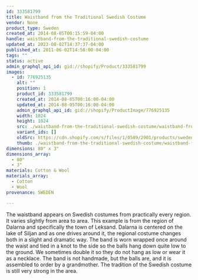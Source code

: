 ```yaml
---
id: 333581799
title: Waistband from the Traditional Swedish Costume
vendor: None
product_type: Sweden
created_at: 2014-08-05T00:15:59-04:00
handle: waistband-from-the-traditional-swedish-costume
updated_at: 2023-08-02T14:37:37-04:00
published_at: 2011-06-02T14:58:00-04:00
tags: ""
status: active
admin_graphql_api_id: gid://shopify/Product/333581799
images:
  - id: 776925135
    alt: ""
    position: 1
    product_id: 333581799
    created_at: 2014-08-05T00:16:00-04:00
    updated_at: 2014-08-05T00:16:00-04:00
    admin_graphql_api_id: gid://shopify/ProductImage/776925135
    width: 1024
    height: 1024
    src: ./waistband-from-the-traditional-swedish-costume/waistband-from-the-traditional-swedish-costume__0.jpg
    variant_ids: []
    oldSrc: https://cdn.shopify.com/s/files/1/0589/2901/products/sweden04.jpeg?v=1407212160
    thumb: ./waistband-from-the-traditional-swedish-costume/waistband-from-the-traditional-swedish-costume__0-thumb.jpg
dimensions: 80" x 3"
dimensions_array:
  - 80"
  - 3"
materials: Cotton & Wool
materials_array:
  - Cotton
  - Wool
provenance: SWEDEN

---
```


The waistband appears on Swedish costumes from practically every region. It varies slightly from area to area. This example is from the region of Dalarna and specifically the town of Leksand. Dalarna is centered on the lake of Siljan and as one drives around it, the regional costume changes both in a slight and dramatic way. The band is worn wrapped once around the waist and tied in a knot to the side so the balls hang down quite low to the ground. We sometimes double it so they do not hang as low or wear it as a necklace. The band is not handmade, but the balls are, and it is assembled to order by a grandmother. The tradition of the Swedish costume is still very strong in the area.